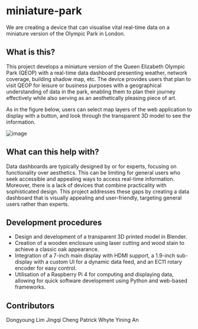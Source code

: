 # miniature-park
We are creating a device that can visualise vital real-time data on a miniature version of the Olympic Park in London. 
## What is this?
This project develops a miniature version of the Queen Elizabeth Olympic Park (QEOP) with a real-time data dashboard presenting weather, network coverage, building shadow map, etc. The device provides users that plan to visit QEOP for leisure or business purposes with a geographical understanding of data in the park, enabling them to plan their journey effectively while also serving as an aesthetically pleasing piece of art.

As in the figure below, users can select map layers of the web application to display with a button, and look through the transparent 3D model to see the information.

![image](https://user-images.githubusercontent.com/113748901/233206572-ab0d264d-6618-42f9-8509-b4edd7c591ec.png)
## What can this help with?
Data dashboards are typically designed by or for experts, focusing on functionality over aesthetics. This can be limiting for general users who seek accessible and appealing ways to access real-time information. Moreover, there is a lack of devices that combine practicality with sophisticated design. This project addresses these gaps by creating a data dashboard that is visually appealing and user-friendly, targeting general users rather than experts.
## Development procedures
- Design and development of a transparent 3D printed model in Blender.
- Creation of a wooden enclosure using laser cutting and wood stain to achieve a classic oak appearance.
- Integration of a 7-inch main display with HDMI support, a 1.9-inch sub-display with a custom UI for a dynamic data feed, and an EC11 rotary encoder for easy control.
- Utilisation of a Raspberry Pi 4 for computing and displaying data, allowing for quick software development using Python and web-based frameworks.
## Contributors
Dongyoung Lim    Jingqi Cheng    Patrick Whyte    Yining An

